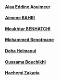 #### [Alaa Eddine Aouimeur](https://github.com/alaaedaouimeur)
#### [Aimene BAHRI](https://github.com/Aimene-BAHRI)
#### [Moukhtar BENHATCHI](https://github.com/mota-b)
#### [Mohammed Benotmane](https://github.com/Mohammed-Benotmane)
#### [Doha Helmaoui](https://github.com/Doha-Helmaoui)
#### [Oussama Bouchikhi](https://github.com/oussamabouchikhi)
#### [Hachemi Zakaria](https://github.com/HachemiZakariaZineElAbidine)
